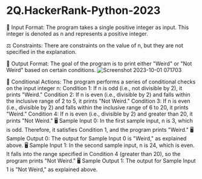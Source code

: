 # 2Q.HackerRank-Python-2023

📝 Input Format: The program takes a single positive integer as input. This integer is denoted as n and represents a positive integer.

⚖️ Constraints: There are constraints on the value of n, but they are not specified in the explanation.

🎯 Output Format: The goal of the program is to print either "Weird" or "Not Weird" based on certain conditions.
![Screenshot 2023-10-01 071703](https://github.com/RaghavAP31527/2Q.HackerRank-Python-2023/assets/139637644/7f82e87d-b78a-4cfc-9115-08db6a64c463)


🧮 Conditional Actions: The program performs a series of conditional checks on the input integer n:
Condition 1: If n is odd (i.e., not divisible by 2), it prints "Weird."
Condition 2: If n is even (i.e., divisible by 2) and falls within the inclusive range of 2 to 5, it prints "Not Weird."
Condition 3: If n is even (i.e., divisible by 2) and falls within the inclusive range of 6 to 20, it prints "Weird."
Condition 4: If n is even (i.e., divisible by 2) and greater than 20, it prints "Not Weird."
🖥️ Sample Input 0: In the first sample input, n is 3, which is odd. Therefore, it satisfies Condition 1, and the program prints "Weird."
🖥️ Sample Output 0: The output for Sample Input 0 is "Weird," as explained above.
🖥️ Sample Input 1: In the second sample input, n is 24, which is even. It falls into the range specified in Condition 4 (greater than 20), so the program prints "Not Weird."
🖥️ Sample Output 1: The output for Sample Input 1 is "Not Weird," as explained above.
